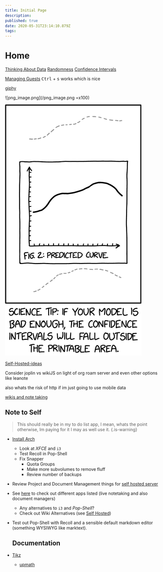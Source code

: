 ```yaml
---
title: Initial Page
description: 
published: true
date: 2020-05-31T23:14:10.879Z
tags: 
---
```


# Home
[Thinking About Data](/University/Thinking-About-Data)
[Randomness](/University/Thinking-About-Data/01Randomness)
[Confidence Intervals](/University/Thinking-About-Data/Confidence-Intervals)

[Managing Guests](managing-guests-in-wikijs)
<kbd>Ctrl</kbd> + <kbd>s</kbd> works which is nice


[giphy](https://gph.is/g/Zk6KWVy)


![png_image.png](/png_image.png =x100)


![](media/15909376339300.png)




[Self-Hosted-ideas](/home/Self-Hosted-ideas)


Consider joplin vs wikiJS on light of org roam server and even other options like leanote  

also whats the risk of http if im just going to use mobile data  

[wikis and note taking](/home/wikis-and-note-taking)

## Note to Self

> This should really be in my to do list app, I mean, whats the point otherwise, Im paying for it I may as well use it.
{.is-warning}

* [Install Arch](linux/installArch)
    * Look at *XFCE* and `i3`
    * Test Recoll in Pop-Shell
    * Fix Snapper
        * Quota Groups
        * Make more subvolumes to remove fluff
        * Review number of backups
* Review Project and Document Management things for [self hosted server](/home/Self-Hosted-ideas)
* See [here](http://ryansnotes.org/mediawiki/index.php/Things_I_want_to_look_into) to check out different apps listed (live notetaking and also document managers)
  * Any alternatives to `i3` and *Pop-Shell*?
  * Check out Wiki Alternatives (see [Self Hosted](/home/Self-Hosted-ideas))
* Test out Pop-Shell with Recoll and a sensible default markdown editor (something WYSIWYG like marktext).
  
  ## Documentation
*  [Tikz](/University/Documentation/Tikz)
    * [upmath](/University/Documentation/Tikz/upmath)